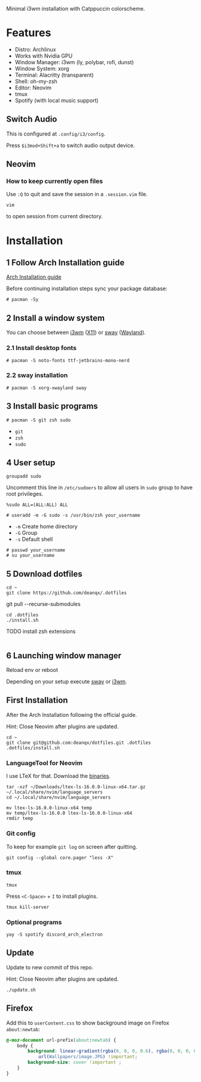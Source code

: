 Minimal i3wm installation with Catppuccin colorscheme.

# Features

- Distro: Archlinux
- Works with Nvidia GPU
- Window Manager: i3wm (ly, polybar, rofi, dunst)
- Window System: xorg
- Terminal: Alacritty (transparent)
- Shell: oh-my-zsh
- Editor: Neovim
- tmux
- Spotify (with local music support)

## Switch Audio

This is configured at `.config/i3/config`.

Press `$i3mod+Shift+a` to switch audio output device.

## Neovim

### How to keep currently open files

Use `:Q` to quit and save the session in a `.session.vim` file.

```
vim
```

to open session from current directory.

# Installation

## 1 Follow Arch Installation guide

[Arch Installation guide](https://wiki.archlinux.org/title/Installation_guide)

Before continuing installation steps sync your package database:

```
# pacman -Sy
```

## 2 Install a window system

You can choose between [i3wm]() ([X11]()) or [sway](https://swaywm.org/) ([Wayland](https://wayland.freedesktop.org/)).

### 2.1 Install desktop fonts

```
# pacman -S noto-fonts ttf-jetbrains-mono-nerd
```

### 2.2 sway installation

```
# pacman -S xorg-xwayland sway
```

## 3 Install basic programs

```
# pacman -S git zsh sudo
```

- `git`
- `zsh`
- `sudo`

## 4 User setup

```
groupadd sudo
```

Uncomment this line in `/etc/sudoers` to allow all users in `sudo` group to have root privileges.

```
%sudo ALL=(ALL:ALL) ALL
```

```
# useradd -m -G sudo -s /usr/bin/zsh your_username
```

- `-m` Create home directory
- `-G` Group
- `-s` Default shell

```
# passwd your_username
# su your_username
```

## 5 Download dotfiles

```
cd ~
git clone https://github.com/deanqx/.dotfiles
```

git pull --recurse-submodules

```
cd .dotfiles
./install.sh
```

TODO install zsh extensions

```
```

## 6 Launching window manager

Reload env or reboot

Depending on your setup execute [sway](https://swaywm.org/) or [i3wm]().

## First Installation

After the Arch Installation following the official guide.

Hint: Close Neovim after plugins are updated.

```
cd ~
git clone git@github.com:deanqx/dotfiles.git .dotfiles
.dotfiles/install.sh
```

### LanguageTool for Neovim

I use LTeX for that. Download the [binaries](https://github.com/valentjn/ltex-ls/releases/download/16.0.0/ltex-ls-16.0.0-linux-x64.tar.gz).

```
tar -xzf ~/Downloads/ltex-ls-16.0.0-linux-x64.tar.gz ~/.local/share/nvim/language_servers
cd ~/.local/share/nvim/language_servers

mv ltex-ls-16.0.0-linux-x64 temp
mv temp/ltex-ls-16.0.0 ltex-ls-16.0.0-linux-x64
rmdir temp
```

### Git config

To keep for example `git log` on screen after quitting.

```
git config --global core.pager "less -X"
```

### tmux

```
tmux
```

Press `<C-Space>` + `I` to install plugins.

```
tmux kill-server
```

### Optional programs

```
yay -S spotify discord_arch_electron
```

## Update

Update to new commit of this repo.

Hint: Close Neovim after plugins are updated.

```
./update.sh
```

## Firefox

Add this to `userContent.css` to show background image on Firefox `about:newtab`:

```css
@-moz-document url-prefix(about:newtab) {
    body {
        background: linear-gradient(rgba(0, 0, 0, 0.6), rgba(0, 0, 0, 0.7)),
            url(Wallpapers/image.JPG) !important;
        background-size: cover !important ;
    }
}
```
